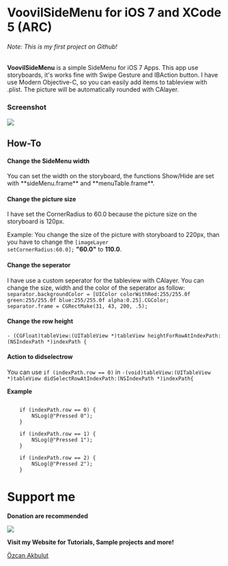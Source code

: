 VoovilSideMenu for iOS 7 and XCode 5 (ARC)
==============

<h6>Note: This is my first project on Github!</h6>

**VoovilSideMenu** is a simple SideMenu for iOS 7 Apps. 
This app use storyboards, it's works fine with Swipe Gesture and IBAction button.
I have use Modern Objective-C, so you can easily add items to tableview with .plist.
The picture will be automatically rounded with CAlayer.

<h3>Screenshot</h3>
<img src="http://ozcanakbulut.com/images/github/VSideMenu.png"/>

<h2>How-To</h2>

<h4>Change the SideMenu width</h4>
You can set the width on the storyboard, the functions Show/Hide are set with **sideMenu.frame** and **menuTable.frame**.

<h4>Change the picture size</h4>
I have set the CornerRadius to 60.0 because the picture size on the storyboard is 120px.

Example:
You change the size of the picture with storyboard to 220px, than you have to change the
<code>[imageLayer setCornerRadius:60.0];</code> **"60.0"** to **110.0**.

<h4>Change the seperator</h4>
I have use a custom seperator for the tableview with CAlayer.
You can change the size, width and the color of the seperator as follow:

<code>
separator.backgroundColor = [UIColor colorWithRed:255/255.0f green:255/255.0f blue:255/255.0f alpha:0.25].CGColor;
</code>
<code>separator.frame = CGRectMake(31, 43, 200, .5);</code>

<h4>Change the row height</h4>
<code>- (CGFloat)tableView:(UITableView *)tableView heightForRowAtIndexPath:(NSIndexPath *)indexPath {
</code>

<h4>Action to didselectrow</h4>
You can use 
<code>if (indexPath.row == 0)</code>
in
<code>-(void)tableView:(UITableView *)tableView didSelectRowAtIndexPath:(NSIndexPath *)indexPath{</code>

**Example**

<code>
    if (indexPath.row == 0) {
        NSLog(@"Pressed 0");
    }
</code>
<code>
    if (indexPath.row == 1) {
        NSLog(@"Pressed 1");
    }
</code>
<code>
    if (indexPath.row == 2) {
        NSLog(@"Pressed 2");
    }
</code>

Support me
==============

**Donation are recommended**

<a href="https://www.paypal.com/cgi-bin/webscr?cmd=_s-xclick&hosted_button_id=2PBR9NFAUAGHS"><img src="https://www.paypalobjects.com/en_US/i/btn/btn_donateCC_LG_global.gif"/></a>


**Visit my Website for Tutorials, Sample projects and more!**

<a href="http://ozcanakbulut.com">Özcan Akbulut</a>
